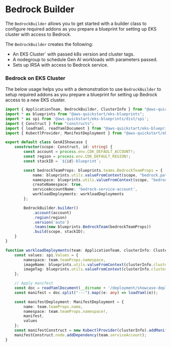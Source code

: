 # Bedrock Builder

The `BedrockBuilder` allows you to get started with a builder class to configure required addons as you prepare a blueprint for setting up EKS cluster with access to Bedrock.

The `BedrockBuilder` creates the following:

- An EKS Cluster` with passed k8s version and cluster tags.
- A nodegroup to schedule Gen AI workloads with parameters passed.
- Sets up IRSA with access to Bedrock service.

### Bedrock on EKS Cluster

The below usage helps you with a demonstration to use `BedrockBuilder` to setup required addons as you prepare a blueprint for setting up Bedrock access to a new EKS cluster.

```typescript
import { ApplicationTeam, BedrockBuilder, ClusterInfo } from "@aws-quickstart/eks-blueprints";
import * as blueprints from "@aws-quickstart/eks-blueprints";
import * as spi from '@aws-quickstart/eks-blueprints/dist/spi';
import { Construct } from "constructs";
import { loadYaml, readYamlDocument } from "@aws-quickstart/eks-blueprints/dist/utils";
import { KubectlProvider, ManifestDeployment } from "@aws-quickstart/eks-blueprints/dist/addons/helm-addon/kubectl-provider";

export default class GenAIShowcase {
    constructor(scope: Construct, id: string) {
        const account = process.env.CDK_DEFAULT_ACCOUNT!;
        const region = process.env.CDK_DEFAULT_REGION!;
        const stackID = `${id}-blueprint`;

        const bedrockTeamProps: blueprints.teams.BedrockTeamProps = {
            name: blueprints.utils.valueFromContext(scope, "bedrock.pattern.name", "showcase"),
            namespace: blueprints.utils.valueFromContext(scope, "bedrock.pattern.namespace", "bedrock"),
            createNamespace: true,
            serviceAccountName: 'bedrock-service-account',
            workloadDeployments: workloadDeployments
        }; 

        BedrockBuilder.builder()
            .account(account)
            .region(region)
            .version('auto')
            .teams(new blueprints.BedrockTeam(bedrockTeamProps))
            .build(scope, stackID);
    }
}

function workloadDeployments(team: ApplicationTeam, clusterInfo: ClusterInfo) {
    const values: spi.Values = {
        namespace: team.teamProps.namespace,
        imageName: blueprints.utils.valueFromContext(clusterInfo.cluster, "bedrock.pattern.image.tag", undefined),
        imageTag: blueprints.utils.valueFromContext(clusterInfo.cluster, "bedrock.pattern.image.tag", undefined)
    };

    // Apply manifest
    const doc = readYamlDocument(__dirname + '/deployment/showcase-deployment.ytpl');
    const manifest = doc.split("---").map((e: any) => loadYaml(e));

    const manifestDeployment: ManifestDeployment = {
        name: team.teamProps.name,
        namespace: team.teamProps.namespace!,
        manifest,
        values
    };
    const manifestConstruct = new KubectlProvider(clusterInfo).addManifest(manifestDeployment);
    manifestConstruct.node.addDependency(team.serviceAccount);
}
```